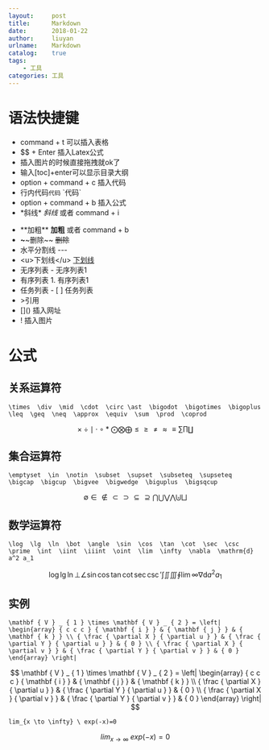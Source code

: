 ```yaml
---
layout:     post
title:      Markdown
date:       2018-01-22
author:     liuyan
urlname:    Markdown
catalog:    true
tags:
    - 工具
categories: 工具
---
```


# 语法快捷键

- command + t 可以插入表格
- $$ + Enter 插入Latex公式   
- 插入图片的时候直接拖拽就ok了
- 输入[toc]+enter可以显示目录大纲
- option + command + c 插入代码   
- 行内代码`代码`    \`代码\`
- option + command + b 插入公式
- \*斜线\*    *斜线*    或者 command + i
<!-- more -->
- \*\*加粗\*\*    **加粗**   或者 command + b
- **~**\~删除~\~    ~~删除~~
- 水平分割线 ---
- \<u>下划线\</u>    <u>下划线</u>
- 无序列表    - 无序列表1    
- 有序列表    1. 有序列表1
- 任务列表    - [ ] 任务列表
- \>引用
- \[]()   插入网址
- \![]() 插入图片

# 公式

## 关系运算符

```
\times  \div  \mid  \cdot  \circ \ast  \bigodot  \bigotimes  \bigoplus  \leq  \geq  \neq  \approx  \equiv  \sum  \prod  \coprod
```
$$
\times  \div  \mid  \cdot  \circ \ast  \bigodot  \bigotimes  \bigoplus  \leq  \geq  \neq  \approx  \equiv  \sum  \prod  \coprod
$$

## 集合运算符

```
\emptyset  \in  \notin  \subset  \supset  \subseteq  \supseteq  \bigcap  \bigcup  \bigvee  \bigwedge  \biguplus  \bigsqcup
```
$$
\emptyset  \in  \notin  \subset  \supset  \subseteq  \supseteq  \bigcap  \bigcup  \bigvee  \bigwedge  \biguplus  \bigsqcup 
$$

## 数学运算符

```
\log  \lg  \ln  \bot  \angle  \sin  \cos  \tan  \cot  \sec  \csc  \prime  \int  \iint  \iiint  \oint  \lim  \infty  \nabla  \mathrm{d} a^2 a_1
```
$$
\log  \lg  \ln  \bot  \angle  \sin  \cos  \tan  \cot  \sec  \csc  \prime  \int  \iint  \iiint  \oint  \lim  \infty  \nabla  \mathrm{d} a^2 a_1
$$

## 实例

```
\mathbf { V } _ { 1 } \times \mathbf { V } _ { 2 } = \left| \begin{array} { c c c } { \mathbf { i } } & { \mathbf { j } } & { \mathbf { k } } \\ { \frac { \partial X } { \partial u } } & { \frac { \partial Y } { \partial u } } & { 0 } \\ { \frac { \partial X } { \partial v } } & { \frac { \partial Y } { \partial v } } & { 0 } \end{array} \right|
```
$$
\mathbf { V } _ { 1 } \times \mathbf { V } _ { 2 } = \left| \begin{array} { c c c } { \mathbf { i } } & { \mathbf { j } } & { \mathbf { k } } \\ { \frac { \partial X } { \partial u } } & { \frac { \partial Y } { \partial u } } & { 0 } \\ { \frac { \partial X } { \partial v } } & { \frac { \partial Y } { \partial v } } & { 0 } \end{array} \right|
$$

```
lim_{x \to \infty} \ exp(-x)=0
```
$$
lim _ {x \to \infty} \ exp(-x)=0
$$




























